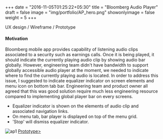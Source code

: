 +++
date = "2016-11-05T01:25:22+05:30"
title = "Bloomberg Audio Player"
draft = false
image = "img/portfolio/AP_hero.png"
showonlyimage = false
weight = 5
+++

UX design / Wireframe / Prototype
<!--more-->

#### Motivation
Bloomberg mobile app provides capability of listening audio clips associated to a security such as earnings calls. Once it is being played, it should indicate the currently playing audio clip by showing audio bar globally. However, engineering team didn't have bandwidth to support globally accessible audio player at the moment, we needed to indicate where to find the currently playing audio is located. In order to address this issue, I suggested to indicate equalizer indicator on screen elements and menu icon on bottom tab bar. Engineering team and product owner all agreed that this was good solution require much less engineering resource compared to implementing global player bar on every screens. 
* Equalizer indicator is shown on the elements of audio clip and associated navigation links.
* On menu tab, bar player is displayed on top of the menu grid.
* 'Stop' will dismiss equalizer indicator.

![ap1][1]
[Prototype>]

[1]: /img/portfolio/AP1.png
[Prototype>]: https://www.youtube.com/watch?v=A101M7AUHlI


